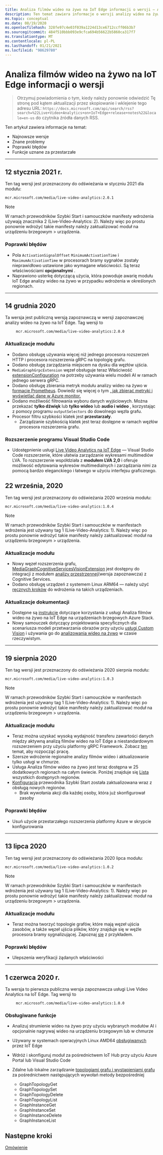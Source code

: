 ```yaml
---
title: Analiza filmów wideo na żywo na IoT Edge informacji o wersji — Azure
description: Ten temat zawiera informacje o wersji analizy wideo na żywo na temat wydań IoT Edge, ulepszeń, poprawek błędów i znanych problemów.
ms.topic: conceptual
ms.date: 08/19/2020
ms.openlocfilehash: 328fe97c4e03f039a1224d13ce6712ccff06b3b7
ms.sourcegitcommit: 484f510bbb093e9cfca694b56622b5860ca317f7
ms.translationtype: MT
ms.contentlocale: pl-PL
ms.lasthandoff: 01/21/2021
ms.locfileid: "98629780"
---
```

# <a name="live-video-analytics-on-iot-edge-release-notes"></a>Analiza filmów wideo na żywo na IoT Edge informacji o wersji

>Otrzymuj powiadomienia o tym, kiedy należy ponownie odwiedzić Tę stronę pod kątem aktualizacji przez skopiowanie i wklejenie tego adresu URL: `https://docs.microsoft.com/api/search/rss?search=%22Live+Video+Analytics+on+IoT+Edge+release+notes%22&locale=en-us` do czytnika źródła danych RSS.

Ten artykuł zawiera informacje na temat:

* Najnowsze wersje
* Znane problemy
* Poprawki błędów
* Funkcje uznane za przestarzałe

<hr width=100%>

## <a name="january-12-2021"></a>12 stycznia 2021 r.

Ten tag wersji jest przeznaczony do odświeżania w styczniu 2021 dla modułu:

```
mcr.microsoft.com/media/live-video-analytics:2.0.1
```

> [!NOTE]
> W ramach przewodników Szybki Start i samouczków manifesty wdrożenia używają znacznika 2 (Live-Video-Analytics: 2). Należy więc po prostu ponownie wdrożyć takie manifesty należy zaktualizować moduł na urządzeniu brzegowym > urządzenia.
### <a name="bug-fixes"></a>Poprawki błędów 

* Pola `ActivationSignalOffset` `MinimumActivationTime` i `MaximumActivationTime` w procesorach bramy sygnałów zostały nieprawidłowo ustawione jako wymagane właściwości. Są teraz właściwościami **opcjonalnymi** .
* Naprawiono usterkę dotyczącą użycia, która powoduje awarię modułu IoT Edge analizy wideo na żywo w przypadku wdrożenia w określonych regionach.

<hr width=100%>

## <a name="december-14-2020"></a>14 grudnia 2020
Ta wersja jest publiczną wersją zapoznawczą w wersji zapoznawczej analizy wideo na żywo na IoT Edge. Tag wersji to

```
     mcr.microsoft.com/media/live-video-analytics:2.0.0
```
### <a name="module-updates"></a>Aktualizacje modułu
* Dodano obsługę używania więcej niż jednego procesora rozszerzeń HTTP i procesora rozszerzenia gRPC na topologię grafu.
* Dodano obsługę zarządzania miejscem na dysku dla węzłów ujścia.
* `MediaGraphGrpcExtension` węzeł obsługuje teraz Właściwość [extensionConfiguration](grpc-extension-protocol.md) na potrzeby używania wielu modeli AI w ramach jednego serwera gRPC.
* Dodano obsługę zbierania metryk modułu analizy wideo na żywo w [formacie Prometheus](https://prometheus.io/docs/practices/naming/). Dowiedz się więcej o tym [, jak zbierać metryki i wyświetlać dane w Azure monitor.](monitoring-logging.md#azure-monitor-collection-via-telegraf) 
* Dodano możliwość filtrowania wyboru danych wyjściowych. Można przekazać **tylko dźwięk** lub **tylko wideo** lub **audio i wideo** , korzystając z pomocy programu `outputSelectors` do dowolnego węzła grafu. 
* Procesor filtru szybkości klatek jest **przestarzały**.  
    * Zarządzanie szybkością klatek jest teraz dostępne w ramach węzłów procesora rozszerzenia grafu.

### <a name="visual-studio-code-extension"></a>Rozszerzenie programu Visual Studio Code
* Udostępnienie usługi [Live Video Analytics na IoT Edge](https://marketplace.visualstudio.com/items?itemName=ms-azuretools.live-video-analytics-edge) — Visual Studio Code rozszerzenie, które ułatwia zarządzanie wykresami multimediów LVA. To rozszerzenie współdziała z **modułem LVA 2,0** i oferuje możliwość edytowania wykresów multimedialnych i zarządzania nimi za pomocą bardzo eleganckiego i łatwego w użyciu interfejsu graficznego.
## <a name="september-22-2020"></a>22 września, 2020

Ten tag wersji jest przeznaczony do odświeżania 2020 września modułu:

```
mcr.microsoft.com/media/live-video-analytics:1.0.4
```

> [!NOTE]
> W ramach przewodników Szybki Start i samouczków w manifestach wdrożenia jest używany tag 1 (Live-Video-Analytics: 1). Należy więc po prostu ponownie wdrożyć takie manifesty należy zaktualizować moduł na urządzeniu brzegowym > urządzenia.

### <a name="module-updates"></a>Aktualizacje modułu

* Nowy węzeł rozszerzenia grafu, [MediaGraphCognitiveServicesVisionExtension](spatial-analysis-tutorial.md) jest dostępny do integracji z modułem [analizy przestrzennej](/legal/cognitive-services/computer-vision/intro-to-spatial-analysis-public-preview)(wersja zapoznawcza) z Cognitive Services.
* Dodano obsługę urządzeń z systemem Linux ARM64 — należy użyć [ręcznych kroków](deploy-iot-edge-device.md) do wdrożenia na takich urządzeniach.

### <a name="documentation-updates"></a>Aktualizacje dokumentacji

* Dostępne są [instrukcje](deploy-azure-stack-edge-how-to.md) dotyczące korzystania z usługi Analiza filmów wideo na żywo na IoT Edge na urządzeniach brzegowych Azure Stack.
* Nowy samouczek dotyczący projektowania specyficznych dla scenariusza modeli przetwarzania obrazów przy użyciu [usługi Custom Vision](https://azure.microsoft.com/services/cognitive-services/custom-vision-service/) i używania go do [analizowania wideo na żywo](custom-vision-tutorial.md) w czasie rzeczywistym.

<hr width=100%>

## <a name="august-19-2020"></a>19 sierpnia 2020

Ten tag wersji jest przeznaczony do odświeżania 2020 sierpnia modułu:

```
mcr.microsoft.com/media/live-video-analytics:1.0.3
```

> [!NOTE]
> W ramach przewodników Szybki Start i samouczków w manifestach wdrożenia jest używany tag 1 (Live-Video-Analytics: 1). Należy więc po prostu ponownie wdrożyć takie manifesty należy zaktualizować moduł na urządzeniu brzegowym > urządzenia.

### <a name="module-updates"></a>Aktualizacje modułu

* Teraz można uzyskać wysoką wydajność transferu zawartości danych między aktywną analizą filmów wideo na IoT Edge a niestandardowym rozszerzeniem przy użyciu platformy gRPC Framework. Zobacz [ten](analyze-live-video-use-your-grpc-model-quickstart.md) temat, aby rozpocząć pracę.
* Szersze wdrożenie regionalne analizy filmów wideo i aktualizowanie tylko usługi w chmurze.  
* Usługa Analiza filmów wideo na żywo jest teraz dostępna w 25 dodatkowych regionach na całym świecie. Poniżej znajduje się [Lista](https://azure.microsoft.com/global-infrastructure/services/?products=media-services) wszystkich dostępnych regionów.  
* [Konfiguracja](https://aka.ms/lva-edge/setup-resources-for-samples) przewodnika Szybki Start została zaktualizowana wraz z obsługą nowych regionów.
    * Brak wywołania akcji dla każdej osoby, która już skonfigurował zasoby

### <a name="bug-fixes"></a>Poprawki błędów 

* Usuń użycie przestarzałego rozszerzenia platformy Azure w skrypcie konfigurowania

<hr width=100%>

## <a name="july-13-2020"></a>13 lipca 2020

Ten tag wersji jest przeznaczony do odświeżania 2020 lipca modułu:

```
mcr.microsoft.com/media/live-video-analytics:1.0.2
```

> [!NOTE]
> W ramach przewodników Szybki Start i samouczków w manifestach wdrożenia jest używany tag 1 (Live-Video-Analytics: 1). Należy więc po prostu ponownie wdrożyć takie manifesty należy zaktualizować moduł na urządzeniu brzegowym > urządzenia.

### <a name="module-updates"></a>Aktualizacje modułu

* Teraz można tworzyć topologie grafów, które mają węzeł ujścia zasobów, a także węzeł ujścia plików, który znajduje się w węźle procesora bramy sygnalizującej. Zapoznaj [się](https://github.com/Azure/live-video-analytics/tree/master/MediaGraph/topologies/evr-motion-assets-files) z przykładem.

### <a name="bug-fixes"></a>Poprawki błędów

* Ulepszenia weryfikacji żądanych właściwości

<hr width=100%>

## <a name="june-1-2020"></a>1 czerwca 2020 r.

Ta wersja to pierwsza publiczna wersja zapoznawcza usługi Live Video Analytics na IoT Edge. Tag wersji to

```
     mcr.microsoft.com/media/live-video-analytics:1.0.0
```

### <a name="supported-functionalities"></a>Obsługiwane funkcje

* Analizuj strumienie wideo na żywo przy użyciu wybranych modułów AI i opcjonalnie nagrywaj wideo na urządzeniu brzegowym lub w chmurze
* Używany w systemach operacyjnych Linux AMD64 [obsługiwanych](../../iot-edge/support.md) przez IoT Edge
* Wdróż i skonfiguruj moduł za pośrednictwem IoT Hub przy użyciu Azure Portal lub Visual Studio Code
* Zdalne lub lokalne zarządzanie [topologiami grafu i wystąpieniami grafu](media-graph-concept.md#media-graph-topologies-and-instances) za pośrednictwem następujących wywołań metody bezpośredniej

    *   GraphTopologyGet
    *   GraphTopologySet
    *   GraphTopologyDelete
    *   GraphTopologyList
    *   GraphInstanceGet
    *   GraphInstanceSet
    *   GraphInstanceDelete
    *   GraphInstanceList

## <a name="next-steps"></a>Następne kroki

[Omówienie](overview.md)
